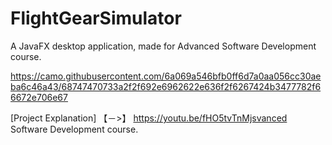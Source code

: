 # FlightGearSimulator


A JavaFX desktop application, made for Advanced Software Development course.

https://camo.githubusercontent.com/6a069a546bfb0ff6d7a0aa056cc30aeba6c46a43/68747470733a2f2f692e6962622e636f2f6267424b3477782f66672e706e67

[Project Explanation] 【﻿－>】 https://youtu.be/fHO5tvTnMjsvanced Software Development course.
